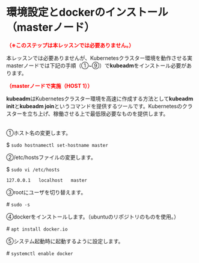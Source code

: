 # 環境設定とdockerのインストール（masterノード）  
**<span style="color: red; ">（※このステップは本レッスンでは必要ありません。）</span>**

本レッスンでは必要ありませんが、Kubernetesクラスター環境を動作させる実masterノードでは下記の手順（①~⑨）で**kubeadm**をインストール必要があります。  

**<span style="color: red; ">（masterノードで実施（HOST 1））</span>**  

**kubeadm**はKubernetesクラスター環境を高速に作成する方法として**kubeadm init**と**kubeadm join**というコマンドを提供するツールです。Kubernetesのクラスターを立ち上げ、稼働させる上で最低限必要なものを提供します。  
<br>

①ホスト名の変更します。  

$ `sudo hostnamectl set-hostname master`  

②/etc/hostsファイルの変更します。

$ `sudo vi /etc/hosts`  
```
127.0.0.1   localhost   master
```

③rootにユーザを切り替えます。  

\# `sudo -s`  

④dockerをインストールします。（ubuntuのリポジトリのものを使用。）  

\# `apt install docker.io`  

⑤システム起動時に起動するように設定します。  

\# `systemctl enable docker`  
